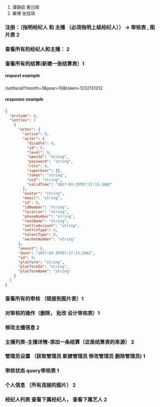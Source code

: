 1. 谭静茹 黄日辉
2. 秦博 张佳琪


### 注册：（指明经纪人  和  主播  （必须指明上级经纪人）） -> 审核表 , 图片表 2
 
### 查看所有的经纪人和主播： 2

### 查看所有的结算(新建一张结算表）1

##### request example 
/settle/all?month=3&year=10&token=1232131312

##### response example

```json
{
  "errCode": 0,
  "settles": [
    {
      "actor": {
        "active": 0,
        "actor": {
          "disable": 0,
          "id": 0,
          "level": 0,
          "openId": "string",
          "password": "string",
          "role": 0,
          "superUser": {},
          "token": "string",
          "uid": "string",
          "validTime": "2017-03-29T07:17:13.266Z"
        },
        "avatar": "string",
        "email": "string",
        "id": 0,
        "idNumber": "string",
        "location": "string",
        "phoneNumber": "string",
        "realName": "string",
        "settleAccount": "string",
        "settleType": 0,
        "talentType": 0,
        "wechatNumber": "string"
      },
      "amount": 0,
      "date": "2017-03-29T07:17:13.266Z",
      "id": 0,
      "platform": "string",
      "platformId": "string",
      "platformName": "string"
    }
  ]
}

```



### 查看所有的审核 （链接到图片表）1 

### 对审核的操作（删除， 批改  设计审核表）1 

### 修改主播信息 2

### 主播列表-主播详情-添加一条结算（这是结算表的来源） 2

### 管理员设置 （获取管理员  新建管理员 修改管理员 删除管理员)   1

### 审核状态 query审核表   1

### 个人信息 （所有连接的图片）            2

### 经纪人列表 查看下属经纪人， 查看下属艺人       2
